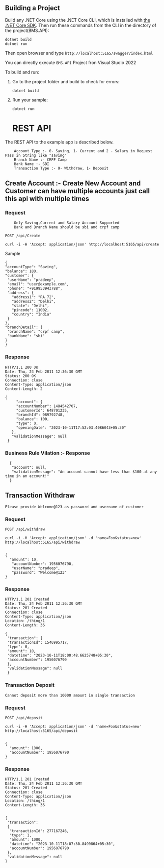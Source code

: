 ## Building a Project

Build any .NET Core using the .NET Core CLI, which is installed with [the .NET Core SDK](https://www.microsoft.com/net/download). Then run
these commands from the CLI in the directory of the project(BMS.API):

```console
dotnet build
dotnet run
```
Then open browser and type 
`http://localhost:5165/swagger/index.html`

You can directly execute `BMS.API` Project fron Visual Studio 2022

To build and run:

1. Go to the project folder and build to check for errors:

    ```console
    dotnet build
    ```

2. Run your sample:

    ```console
    dotnet run
    ```
    # REST API

The REST API to the example app is described below.

```
    Account Type :- 0- Saving, 1- Current and 2 - Salary in Request Pass in String like "saving"
    Branch Name :- CRPF Camp
    Bank Name :- SBI
    Transaction Type :- 0- Withdraw, 1- Deposit 
```

## Create Account :- Create New Account and Customer can have multiple accounts just call this api with multiple times 

### Request

```
    Only Saving,Current and Salary Account Supported
    Bank and Branch Name should be sbi and crpf camp
```

`POST /api/Create`

    curl -i -H 'Accept: application/json' http://localhost:5165/api/create

Sample
    
   ```
{
  "accountType": "Saving",
  "balance": 100,
  "customer": {
    "userName": "pradeep",
    "email": "user@example.com",
    "phone": "+919953943788",
    "address": {
      "address1": "RA 72",
      "address2": "Delhi",
      "state": "Delhi",
      "pincode": 11002,
      "country": "India"
    }
  },
  "branchDetail": {
    "branchName": "crpf camp",
    "bankName": "sbi"
  }
}
```

### Response

    HTTP/1.1 200 OK
    Date: Thu, 24 Feb 2011 12:36:30 GMT
    Status: 200 OK
    Connection: close
    Content-Type: application/json
    Content-Length: 2
  ```
{
       "account": {
       "accountNumber": 1484542707,
       "customerId": 648701235,
       "branchId": 989792748,
       "balance": 100,
       "type": 0,
       "openingDate": "2023-10-11T17:52:03.4086043+05:30"
     },
     "validationMessage": null
   }
```

   ### Business Rule Vilation :- Response
   
     
      {
       "account": null,
       "validationMessage": "An account cannot have less than $100 at any time in an account!"
      }
    

## Transaction Withdraw
`
Please provide Welcome@123 as password and username of customer
`

### Request

`POST /api/withdraw`

    curl -i -H 'Accept: application/json' -d 'name=Foo&status=new' http://localhost:5165/api/withdraw
    
    
    {
      "amount": 10,
       "accountNumber": 1956076790,
       "userName": "pradeep",
       "password": "Welcome@123"
    }
    

### Response

    HTTP/1.1 201 Created
    Date: Thu, 24 Feb 2011 12:36:30 GMT
    Status: 201 Created
    Connection: close
    Content-Type: application/json
    Location: /thing/1
    Content-Length: 36

   ```
   {
    "transaction": {
    "transactionId": 1546995717,
    "type": 0,
    "amount": 10,
    "datetime": "2023-10-11T18:00:48.6625748+05:30",
    "accountNumber": 1956076790
    },
    "validationMessage": null
    }
  ```

### Transaction Deposit
`
Cannot deposit more than 10000 amount in single transaction
`

### Request

`POST /api/deposit`

    curl -i -H 'Accept: application/json' -d 'name=Foo&status=new' http://localhost:5165/api/deposit
    
    
    {
      "amount": 1000,
      "accountNumber": 1956076790
    }
    

### Response

    HTTP/1.1 201 Created
    Date: Thu, 24 Feb 2011 12:36:30 GMT
    Status: 201 Created
    Connection: close
    Content-Type: application/json
    Location: /thing/1
    Content-Length: 36

    
    {
     "transaction":
     {
      "transactionId": 277167246,
      "type": 1,
      "amount": 1000,
      "datetime": "2023-10-11T18:07:30.8490864+05:30",
      "accountNumber": 1956076790
     },
     "validationMessage": null
    }
    
   ```
